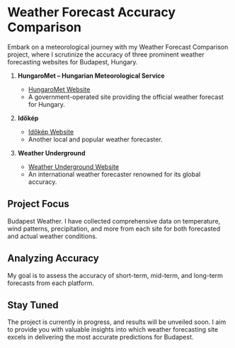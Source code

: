 # Weather Forecast Accuracy Comparison

Embark on a meteorological journey with my Weather Forecast Comparison project, where I scrutinize the accuracy of three prominent weather forecasting websites for Budapest, Hungary.

1. **HungaroMet – Hungarian Meteorological Service**
   - [HungaroMet Website](https://met.hu)
   - A government-operated site providing the official weather forecast for Hungary.

2. **Időkép**
   - [Időkép Website](https://www.idokep.hu/)
   - Another local and popular weather forecaster.

3. **Weather Underground**
   - [Weather Underground Website](https://www.wunderground.com/)
   - An international weather forecaster renowned for its global accuracy.

## Project Focus

Budapest Weather. I have collected comprehensive data on temperature, wind patterns, precipitation, and more from each site for both forecasted and actual weather conditions.

## Analyzing Accuracy

My goal is to assess the accuracy of short-term, mid-term, and long-term forecasts from each platform.

## Stay Tuned

The project is currently in progress, and results will be unveiled soon. I aim to provide you with valuable insights into which weather forecasting site excels in delivering the most accurate predictions for Budapest.
